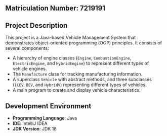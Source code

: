 ## Matriculation Number: 7219191

## Project Description

This project is a Java-based Vehicle Management System that demonstrates object-oriented programming (OOP) principles. It consists of several components:

- A hierarchy of engine classes (`Engine`, `CombustionEngine`, `ElectricEngine`, and `HybridEngine`) to represent different types of vehicle engines.
- The `Manufacture` class for tracking manufacturing information.
- A superclass `Vehicle` with abstract methods, and three subclasses (`ICEV`, `BEV`, and `HybridV`) representing different types of vehicles.
- A main program to create and display vehicle characteristics.

## Development Environment

- **Programming Language**: Java
- **IDE**: IntelliJ IDEA
- **JDK Version**: JDK 18

